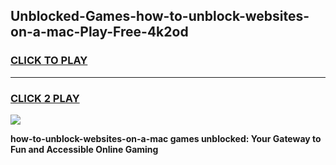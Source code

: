 
## Unblocked-Games-how-to-unblock-websites-on-a-mac-Play-Free-4k2od
<h3>
<a href="https://premium76.site?title=how-to-unblock-websites-on-a-mac&ref=23A">CLICK TO PLAY</a></h3>
<hr>

<h3>
<a href="https://premium76.site?title=how-to-unblock-websites-on-a-mac&ref=23A">CLICK 2 PLAY</a>
  
</h3>

<a href="https://premium76.site?title=how-to-unblock-websites-on-a-mac&ref=23A"><img src="https://clearcache.store/games.png"></a>


**how-to-unblock-websites-on-a-mac games unblocked: Your Gateway to Fun and Accessible Online Gaming**

